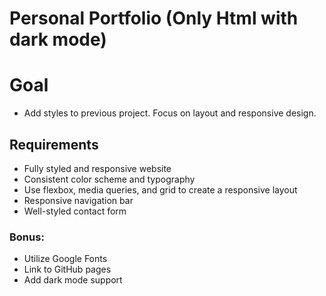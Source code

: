 # Personal Portfolio (Only Html with dark mode)

# Goal
- Add styles to previous project. Focus on layout and responsive design.

## Requirements
- Fully styled and responsive website
- Consistent color scheme and typography
- Use flexbox, media queries, and grid to create a responsive layout
- Responsive navigation bar
- Well-styled contact form

### Bonus:

 - Utilize Google Fonts
 - Link to GitHub pages
 - Add dark mode support